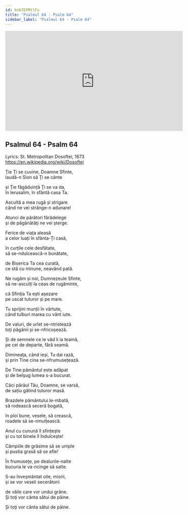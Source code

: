 ```yaml
---
id: knb7EPMtlFs
title: "Psalmul 64 - Psalm 64"
sidebar_label: "Psalmul 64 - Psalm 64"
---
```


<div class="video-float-container">
  <iframe
    width="560"
    height="315"
    src="https://www.youtube.com/embed/knb7EPMtlFs"
    title="YouTube video player"
    frameborder="0"
    allow="accelerometer; autoplay; clipboard-write; encrypted-media; gyroscope; picture-in-picture; web-share"
    referrerpolicy="strict-origin-when-cross-origin"
    allowfullscreen
  ></iframe>
</div>

## Psalmul 64 - Psalm 64

Lyrics: St. Metropolitan Dosoftei, 1673  
https://en.wikipedia.org/wiki/Dosoftei

Ţie Ţi se cuvine, Doamne Sfinte,   
laudă-n Sion să Ţi se cânte 

și Ţie făgăduință Ţi se va da,   
în lerusalim, în sfântă casa Ta. 

Ascultă a mea rugă și strigare   
când ne vei strânge-n adunare! 

Atunci de pârâtori fărădelege   
și de păgânătăţi ne vei șterge. 

Ferice de viaţa aleasă   
a celor luați în sfânta-Ţi casă, 

în curțile cele desfătate,   
să se-ndulcească-n bunătate, 

de Biserica Ta cea curată,   
ce stă cu minune, neavând pată. 

Ne rugăm și noi, Dumnezeule Sfinte,   
să ne-asculți la ceas de rugăminte, 

că Sfinţia Ta ești așezare   
pe uscat tuturor și pe mare. 

Tu sprijini munții în vârtute,   
când tulburi marea cu vânt iute. 

De valuri, de urlet se-ntristează   
toți păgânii și se-nfricoșează. 

Și de semnele ce le văd îi ia teamă,   
pe cei de departe, fără seamă. 

Dimineaţa, când ieși, Tu dai rază,   
și prin Tine cina se-nfrumusețează. 

De Tine pământul este adăpat   
și de belșug lumea s-a bucurat. 

Căci pârâul Tău, Doamne, se varsă,   
de sațiu gătind tuturor masă. 

Brazdele pământului le-mbată,   
să rodească seceră bogată, 

în ploi bune, vesele, să crească,   
roadele să se-nmulțească. 

Anul cu cunună îl sfințește   
și cu tot binele îl îndulcește! 

Câmpiile de grăsime să se umple   
și pustia grasă să se afle! 

În frumuseţe, pe dealurile-nalte   
bucuria le va-ncinge să salte. 

S-au înveșmântat oile, miorii,   
și se vor veseli secerătorii 

de văile care vor undui grâne.   
Și toţi vor cânta sătui de pâine. 

Și toţi vor cânta sătui de pâine.
